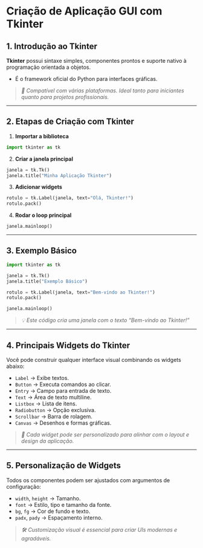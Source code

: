 # **Criação de Aplicação GUI com Tkinter**

## 1. Introdução ao Tkinter

**Tkinter** possui sintaxe simples, componentes prontos e suporte nativo à programação orientada a objetos.

- É o framework oficial do Python para interfaces gráficas.

> *🎯 Compatível com várias plataformas. Ideal tanto para iniciantes quanto para projetos profissionais.*

---
## 2. Etapas de Criação com Tkinter

1. **Importar a biblioteca**

```python
import tkinter as tk
```

2. **Criar a janela principal**

```python
janela = tk.Tk()
janela.title("Minha Aplicação Tkinter")
```

3. **Adicionar widgets**

```python
rotulo = tk.Label(janela, text="Olá, Tkinter!")
rotulo.pack()
```

4. **Rodar o loop principal**

```python
janela.mainloop()
```

---
## 3. Exemplo Básico

```python
import tkinter as tk

janela = tk.Tk()
janela.title("Exemplo Básico")

rotulo = tk.Label(janela, text="Bem-vindo ao Tkinter!")
rotulo.pack()

janela.mainloop()
```

> *💡 Este código cria uma janela com o texto “Bem-vindo ao Tkinter!”*

---
## 4. Principais Widgets do Tkinter

Você pode construir qualquer interface visual combinando os widgets abaixo:

- `Label` → Exibe textos.
- `Button` → Executa comandos ao clicar.
- `Entry` → Campo para entrada de texto.
- `Text` → Área de texto multiline.
- `Listbox` → Lista de itens.
- `Radiobutton` → Opção exclusiva.
- `Scrollbar` → Barra de rolagem.
- `Canvas` → Desenhos e formas gráficas.

> *🧩 Cada widget pode ser personalizado para alinhar com o layout e design da aplicação.*

---
## 5. Personalização de Widgets

Todos os componentes podem ser ajustados com argumentos de configuração:

- `width`, `height` → Tamanho.
- `font` → Estilo, tipo e tamanho da fonte.
- `bg`, `fg` → Cor de fundo e texto.
- `padx`, `pady` → Espaçamento interno.

> *🛠️ Customização visual é essencial para criar UIs modernas e agradáveis.*